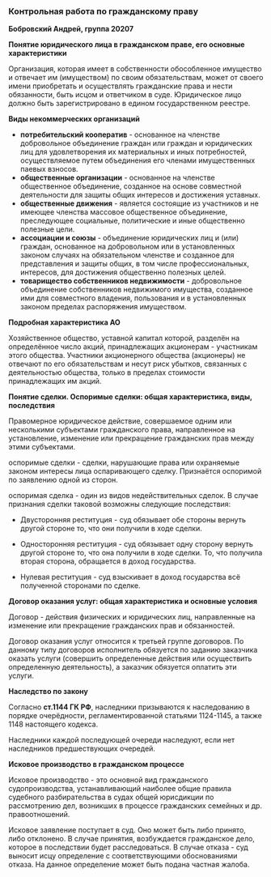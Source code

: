 ### Контрольная работа по гражданскому праву

__Бобровский Андрей, группа 20207__

__Понятие юридического лица в гражданском праве, его основные характеристики__

Организация, которая имеет в собственности обособленное имущество и отвечает им (имуществом) по своим обязательствам, может от своего имени приобретать и осуществлять гражданские права и нести обязанности, быть исцом и ответчиком в суде. Юридическое лицо должно быть зарегистрировано в едином государственном реестре.  

__Виды некоммерческих организаций__

* __потребительский кооператив__ - основанное на членстве добровольное объединение граждан или граждан и юридических лиц для удовлетворения их материальных и иных потребностей, осуществляемое путем объединения его членами имущественных паевых взносов.  
* __общественные организации__ - основанное на членстве общественное объединение, созданное на основе совместной деятельности для защиты общих интересов и достижения уставных.  
* __общественные движения__ - является состоящие из участников и не имеющее членства массовое общественное объединение, преследующее социальные, политические и иные общественно полезные цели.  
* __ассоциации и союзы__ - объединение юридических лиц и (или) граждан, основанное на добровольном или в установленных законом случаях на обязательном членстве и созданное для представления и защиты общих, в том числе профессиональных, интересов, для достижения общественно полезных целей.  
* __товарищество собственников недвижимости__ - добровольное объединение собственников недвижимого имущества, созданное ими для совместного владения, пользования и в установленных законом пределах распоряжения имуществом.  

__Подробная характеристика АО__

Хозяйственное общество, уставной капитал которой, разделён на определённое число акций, принадлежащих акционерам - участникам этого общества. Участники акционерного общества (акционеры) не отвечают по его обязательствам и несут риск убытков, связанных с деятельностью общества, только в пределах стоимости принадлежащих им акций.  

__Понятие сделки. Оспоримые сделки: общая характеристика, виды, последствия__

Правомерное юридическое действие, совершаемое одним или несколькими субъектами гражданского права, направленное на установление, изменение или прекращение гражданских прав между этими субъектами.  

оспоримые сделки - сделки, нарушающие права или охраняемые законом интересы лица оспаривающего сделку. Признаётся оспоримой по заявлению одной из сторон.  

оспоримая сделка - один из видов недействительных сделок. В случае признания сделки таковой возможны следующие последствия:  

* Двусторонняя реституция - суд обязывает обе стороны вернуть другой стороне то, что они получили в ходе сделки.

* Односторонняя реституция - суд обязывает одну сторону вернуть другой стороне то, что она получили в ходе сделки. То, что получила вторая сторона, обращается в доход государства.

* Нулевая реституция - суд взыскивает в доход государства всё полученной сторонами по сделке.  

__Договор оказания услуг: общая характеристика и основные условия__

Договор - действия физических и юридических лиц, направленные на изменение или прекращение гражданских прав и обязанностей.  

Договор оказания услуг относится к третьей группе договоров. По данному типу договоров исполнитель обязуется по заданию заказчика оказать услуги (совершить определенные действия или осуществить определенную деятельность), а заказчик обязуется оплатить эти услуги.  

__Наследство по закону__

Согласно __ст.1144 ГК РФ__, наследники призываются к наследованию в порядке очерёдности, регламентированной статьями 1124-1145, а также 1148 настоящего кодекса.

Наследники каждой последующей очереди наследуют, если нет наследников предшествующих очередей.  

__Исковое производство в гражданском процессе__

Исковое производство - это основной вид гражданского судопроизводства, устанавливающий наиболее общие правила судебного разбирательства в судах общей юрисдикции по рассмотрению дел, возникших в процессе гражданских семейных и др. правоотношений.  

Исковое заявление поступает в суд. Оно может быть либо принято, либо отклонено. В случае принятия, возбуждается гражданское дело, которое в последствии будет расследоваться. В случае отказа - суд выносит исцу определение с соответствующими обоснованиями отказа. На данное определение может быть подана частная жалоба.  
